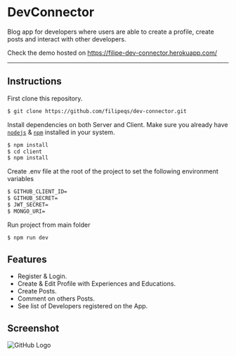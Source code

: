 # DevConnector

Blog app for developers where users are able to create a profile, create posts and interact with
other developers.

Check the demo hosted on https://filipe-dev-connector.herokuapp.com/

---

## Instructions

First clone this repository.

```bash
$ git clone https://github.com/filipeqs/dev-connector.git
```

Install dependencies on both Server and Client. Make sure you already have
[`nodejs`](https://nodejs.org/en/) & [`npm`](https://www.npmjs.com/) installed in your system.

```bash
$ npm install
$ cd client
$ npm install
```

Create .env file at the root of the project to set the following environment variables

```bash
$ GITHUB_CLIENT_ID=
$ GITHUB_SECRET=
$ JWT_SECRET=
$ MONGO_URI=
```

Run project from main folder

```bash
$ npm run dev
```

## Features

-   Register & Login.
-   Create & Edit Profile with Experiences and Educations.
-   Create Posts.
-   Comment on others Posts.
-   See list of Developers registered on the App.

## Screenshot

![GitHub Logo](/devconnector.png)
